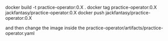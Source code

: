 docker build -t practice-operator:0.X .
docker tag  practice-operator:0.X jackfantasy/practice-operator:0.X
docker push jackfantasy/practice-operator:0.X

and then change the image inside the practice-operator/artifacts/practice-operator.yaml
